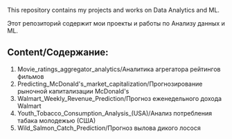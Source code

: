 This repository contains my projects and works on Data Analytics and ML.

Этот репозиторий содержит мои проекты и работы по Анализу данных и ML.

## Content/Содержание:
1. Movie_ratings_aggregator_analytics/Аналитика агрегатора рейтингов фильмов
2. Predicting_McDonald's_market_capitalization/Прогнозирование рыночной капитализации McDonald's
3. Walmart_Weekly_Revenue_Prediction/Прогноз еженедельного дохода Walmart
4. Youth_Tobacco_Consumption_Analysis_(USA)/Анализ потребления табака молодежью (США)
5.  Wild_Salmon_Catch_Prediction/Прогноз вылова дикого лосося
